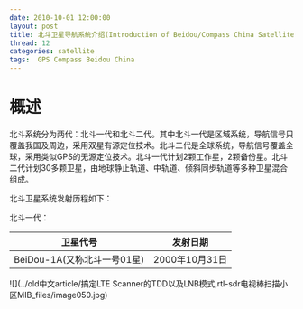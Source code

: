 ```yaml
---
date: 2010-10-01 12:00:00
layout: post
title: 北斗卫星导航系统介绍(Introduction of Beidou/Compass China Satellite Navigation System)
thread: 12
categories: satellite
tags:  GPS Compass Beidou China
---
```


# 概述

北斗系统分为两代：北斗一代和北斗二代。其中北斗一代是区域系统，导航信号只覆盖我国及周边，采用双星有源定位技术。北斗二代是全球系统，导航信号覆盖全球，采用类似GPS的无源定位技术。北斗一代计划2颗工作星，2颗备份星。北斗二代计划30多颗卫星，由地球静止轨道、中轨道、倾斜同步轨道等多种卫星混合组成。

北斗卫星系统发射历程如下：

北斗一代：

|卫星代号|发射日期|
|--------|--------|
|BeiDou-1A(又称北斗一号01星)|2000年10月31日|


![](../old中文article/搞定LTE Scanner的TDD以及LNB模式,rtl-sdr电视棒扫描小区MIB_files/image050.jpg)
